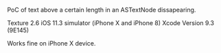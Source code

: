 PoC of text above a certain length in an ASTextNode dissapearing.

Texture 2.6 
iOS 11.3 simulator (iPhone X and iPhone 8)
Xcode Version 9.3 (9E145)

Works fine on iPhone X device.
